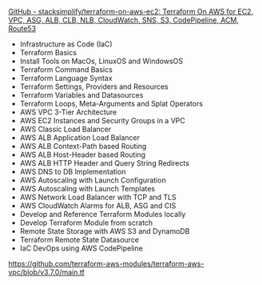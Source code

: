 [GitHub - stacksimplify/terraform-on-aws-ec2: Terraform On AWS for EC2, VPC, ASG, ALB, CLB, NLB, CloudWatch, SNS, S3, CodePipeline, ACM, Route53](https://github.com/stacksimplify/terraform-on-aws-ec2)

- Infrastructure as Code (IaC)
- Terraform Basics
- Install Tools on MacOs, LinuxOS and WindowsOS
- Terraform Command Basics
- Terraform Language Syntax
- Terraform Settings, Providers and Resources
- Terraform Variables and Datasources
- Terraform Loops, Meta-Arguments and Splat Operators
- AWS VPC 3-Tier Architecture
- AWS EC2 Instances and Security Groups in a VPC
- AWS Classic Load Balancer
- AWS ALB Application Load Balancer
- AWS ALB Context-Path based Routing
- AWS ALB Host-Header based Routing
- AWS ALB HTTP Header and Query String Redirects
- AWS DNS to DB Implementation
- AWS Autoscaling with Launch Configuration
- AWS Autoscaling with Launch Templates
- AWS Network Load Balancer with TCP and TLS
- AWS CloudWatch Alarms for ALB, ASG and CIS
- Develop and Reference Terraform Modules locally
- Develop Terraform Module from scratch
- Remote State Storage with AWS S3 and DynamoDB
- Terraform Remote State Datasource
- IaC DevOps using AWS CodePipeline

https://github.com/terraform-aws-modules/terraform-aws-vpc/blob/v3.7.0/main.tf
